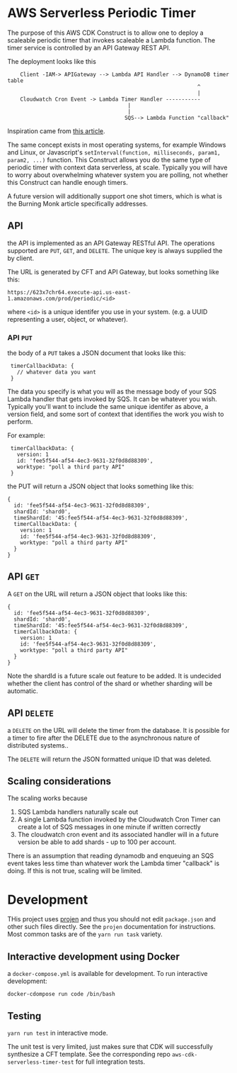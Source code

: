 # AWS Serverless Periodic Timer
The purpose of this AWS CDK Construct is to allow one to deploy a scaleable periodic timer
that invokes scaleable a Lambda function.  The timer service is controlled by an API Gateway REST API.

The deployment looks like this


        Client -IAM-> APIGateway --> Lambda API Handler --> DynamoDB timer table
                                                                ^
                                                                |
        Cloudwatch Cron Event -> Lambda Timer Handler -----------
                                          |
                                          | 
                                         SQS--> Lambda Function "callback"
                                    

Inspiration came from [this article](https://theburningmonk.com/2019/05/using-cloudwatch-and-lambda-to-implement-ad-hoc-scheduling/).

The same concept exists in most operating systems, for example Windows and Linux, or Javascript's 
`setInterval(function, milliseconds, param1, param2, ...)` function.   This Construct allows you do the same 
type of periodic timer with context data serverless, at scale.  Typically you will have to worry about 
overwhelming whatever system you are polling, not whether this Construct can handle enough timers.

A future version will additionally support one shot timers, which is what is the Burning Monk article specifically
addresses.

## API
the API is implemented as an API Gateway RESTful API.   The operations supported are `PUT`,
`GET`, and `DELETE`.   The unique key is always supplied the by client.

The URL is generated by CFT and API Gateway, but looks something like this:

    https://623x7chr64.execute-api.us-east-1.amazonaws.com/prod/periodic/<id> 

where `<id>` is a unique identifer you use in your system.  (e.g. a UUID representing a user, object, or whatever).

### API `PUT`
the body of a `PUT` takes a JSON document that looks like this:

     timerCallbackData: {
       // whatever data you want
     }

The data you specify is what you will as the message body of your SQS Lambda handler that gets
invoked by SQS.  It can be whatever you wish.  Typically you'll want to include the same unique
identifer as above, a version field, and some sort of context that identifies the work you wish to perform. 

For example:

     timerCallbackData: {
       version: 1
       id: 'fee5f544-af54-4ec3-9631-32f0d8d88309',
       worktype: "poll a third party API"
     }

the PUT will return a JSON object that looks something like this:

    {
      id: 'fee5f544-af54-4ec3-9631-32f0d8d88309',
      shardId: 'shard0',
      timeShardId: '45:fee5f544-af54-4ec3-9631-32f0d8d88309',
      timerCallbackData: {
        version: 1
        id: 'fee5f544-af54-4ec3-9631-32f0d8d88309',
        worktype: "poll a third party API"
      } 
    } 

## API `GET`
A `GET` on the URL will return a JSON object that looks like this:

    {
      id: 'fee5f544-af54-4ec3-9631-32f0d8d88309',
      shardId: 'shard0',
      timeShardId: '45:fee5f544-af54-4ec3-9631-32f0d8d88309',
      timerCallbackData: {
        version: 1
        id: 'fee5f544-af54-4ec3-9631-32f0d8d88309',
        worktype: "poll a third party API"
      } 
    } 

Note the shardId is a future scale out feature to be added. It is undecided whether the client
has control of the shard or whether sharding will be automatic.

## API `DELETE`
a `DELETE` on the URL will delete the timer from the database.  It is possible for a timer to fire
after the DELETE due to the asynchronous nature of distributed systems..

The `DELETE` will return the JSON formatted unique ID that was deleted.

## Scaling considerations
The scaling works because

1. SQS Lambda handlers naturally scale out
1. A single Lambda function invoked by the Cloudwatch Cron Timer can create a lot of
   SQS messages in one minute if written correctly
1. The cloudwatch cron event and its associated handler will in a future version be able
   to add shards - up to 100 per account. 


There is an assumption that reading dynamodb and enqueuing an SQS event takes less time
than whatever work the Lambda timer "callback" is doing.  If this is not true, scaling
will be limited.


# Development

THis project uses [projen](https://github.com/projen/projen) and thus you should not 
edit `package.json` and other such files directly.   See the `projen` documentation 
for instructions.  Most common tasks are of the `yarn run task` variety.

## Interactive development using Docker
a `docker-compose.yml` is available for development.  To run interactive development:

    docker-cdompose run code /bin/bash

## Testing
`yarn run test` in interactive mode.

The unit test is very limited, just makes sure that CDK will successfully synthesize a CFT
template.  See the corresponding repo `aws-cdk-serverless-timer-test` for full integration
tests.

